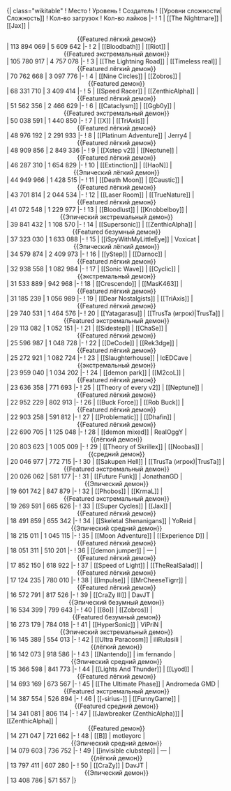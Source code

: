 {| class="wikitable"
! Место
! Уровень
! Создатель
! [[Уровни сложности|Сложность]]
! Кол-во загрузок
! Кол-во лайков
|-
! 1
| [[The Nightmare]]
| [[Jax]]
| <center>{{Featured лёгкий демон}}</center>
| 113 894 069
| 5 609 642
|-
! 2
| [[Bloodbath]]
| [[Riot]]
| <center>{{Featured экстремальный демон}}</center>
| 105 780 917
| 4 757 078
|-
! 3
| [[The Lightning Road]]
| [[Timeless real]]
| <center>{{Featured лёгкий демон}}</center>
| 70 762 668
| 3 097 776
|-
! 4
| [[Nine Circles]]
| [[Zobros]]
| <center>{{Featured демон}}</center>
| 68 331 710
| 3 409 414
|-
! 5
| [[Speed Racer]]
| [[ZenthicAlpha]]
| <center>{{Featured лёгкий демон}}</center>
| 51 562 356
| 2 466 629
|-
! 6
| [[Cataclysm]]
| [[Ggb0y]]
| <center>{{Featured экстремальный демон}}</center>
| 50 038 591
| 1 440 850
|-
! 7
| [[X]]
| [[TriAxis]]
| <center>{{Featured лёгкий демон}}</center>
| 48 976 192
| 2 291 933
|-
! 8
| [[Platinum Adventure]]
| Jerry4
| <center>{{Featured лёгкий демон}}</center>
| 48 909 856
| 2 849 336
|-
! 9
| [[Xstep v2]]
| [[Neptune]]
| <center>{{Featured лёгкий демон}}</center>
| 46 287 310
| 1 654 829
|-
! 10
| [[Extinction]]
| [[HaoN]]
| <center>{{Эпический лёгкий демон}}</center>
| 44 949 966
| 1 428 515
|-
! 11
| [[Death Moon]]
| [[Caustic]]
| <center>{{Featured лёгкий демон}}</center>
| 43 701 814
| 2 044 534
|-
! 12
| [[Laser Room]]
| [[TrueNature]]
| <center>{{Featured лёгкий демон}}</center>
| 41 072 548
| 1 229 977
|-
! 13
| [[Bloodlust]]
| [[Knobbelboy]]
| <center>{{Эпический экстремальный демон}}</center>
| 39 841 432
| 1 108 570
|-
! 14
| [[Supersonic]]
| [[ZenthicAlpha]]
| <center>{{Featured безумный демон}}</center>
| 37 323 030
| 1 633 088
|-
! 15
| [[iSpyWithMyLittleEye]]
| Voxicat
| <center>{{Эпический лёгкий демон}}</center>
| 34 579 874
| 2 409 973
|-
! 16
| [[yStep]]
| [[Darnoc]]
| <center>{{Featured лёгкий демон}}</center>
| 32 938 558
| 1 082 984
|-
! 17
| [[Sonic Wave]]
| [[Cyclic]]
| <center>{{экстремальный демон}}</center>
| 31 533 889
| 942 968
|-
! 18
| [[Crescendo]]
| [[MasK463]]
| <center>{{Featured лёгкий демон}}</center>
| 31 185 239
| 1 056 989
|-
! 19
| [[Dear Nostalgists]]
| [[TriAxis]]
| <center>{{Featured лёгкий демон}}</center>
| 29 740 531
| 1 464 576
|-
! 20
| [[Yatagarasu]]
| [[TrusTa (игрок)|TrusTa]]
| <center>{{Featured экстремальный демон}}</center>
| 29 113 082
| 1 052 151
|-
! 21
| [[Sidestep]]
| [[ChaSe]]
| <center>{{Featured лёгкий демон}}</center>
| 25 596 987
| 1 048 728
|-
! 22
| [[DeCode]]
| [[Rek3dge]]
| <center>{{Featured лёгкий демон}}</center>
| 25 272 921
| 1 082 724
|-
! 23
| [[Slaughterhouse]]
| IcEDCave
| <center>{{экстремальный демон}}</center>
| 23 959 040
| 1 034 202
|-
! 24
| [[demon park]]
| [[M2coL]]
| <center>{{Featured лёгкий демон}}</center>
| 23 636 358
| 771 693
|-
! 25
| [[Theory of every v2]]
| [[Neptune]]
| <center>{{Featured лёгкий демон}}</center>
| 22 952 229
| 802 913
|-
! 26
| [[Buck Force]]
| [[Rob Buck]]
| <center>{{Featured лёгкий демон}}</center>
| 22 903 258
| 591 812
|-
! 27
| [[Problematic]]
| [[Dhafin]]
| <center>{{Featured лёгкий демон}}</center>
| 22 690 705
| 1 125 048
|-
! 28
| [[demon mixed]]
| RealOggY
| <center>{{лёгкий демон}}</center>
| 20 803 623
| 1 005 009
|-
! 29
| [[Theory of Skrillex]]
| [[Noobas]]
| <center>{{средний демон}}</center>
| 20 046 977
| 772 715
|-
! 30
| [[Sakupen Hell]]
| [[TrusTa (игрок)|TrusTa]]
| <center>{{Featured экстремальный демон}}</center>
| 20 026 062
| 581 177
|-
! 31
| [[Future Funk]]
| JonathanGD
| <center>{{Эпический демон}}</center>
| 19 601 742
| 847 879
|-
! 32
| [[Phobos]]
| [[KrmaL]]
| <center>{{Featured экстремальный демон}}</center>
| 19 269 591
| 665 626
|-
! 33
| [[Super Cycles]]
| [[Jax]]
| <center>{{Featured лёгкий демон}}</center>
| 18 491 859
| 655 342
|-
! 34
| [[Skeletal Shenanigans]]
| YoReid
| <center>{{Эпический средний демон}}</center>
| 18 215 011
| 1 045 115
|-
! 35
| [[Moon Adventure]]
| [[Experience D]]
| <center>{{Featured лёгкий демон}}</center>
| 18 051 311
| 510 201
|-
! 36
| [[demon jumper]]
| —
| <center>{{Featured лёгкий демон}}</center>
| 17 852 150
| 618 922
|-
! 37
| [[Speed of Light]]
| [[TheRealSalad]]
| <center>{{Featured лёгкий демон}}</center>
| 17 124 235
| 780 010
|-
! 38
| [[Impulse]]
| [[MrCheeseTigrr]]
| <center>{{Featured лёгкий демон}}</center>
| 16 572 791
| 817 526
|-
! 39
| [[CraZy III]]
| DavJT
| <center>{{Эпический безумный демон}}</center>
| 16 534 399
| 799 643
|-
! 40
| [[8o]]
| [[Zobros]]
| <center>{{Featured безумный демон}}</center>
| 16 273 179
| 784 018
|-
! 41
| [[HyperSonic]]
| ViPriN
| <center>{{Эпический экстремальный демон}}</center>
| 16 145 389
| 554 013
|-
! 42
| [[Ultra Paracosm]]
| iIiRulasiIi
| <center>{{лёгкий демон}}</center>
| 16 142 073
| 918 586
|-
! 43
| [[Nantendo]]
| im fernando
| <center>{{Эпический средний демон}}</center>
| 15 366 598
| 841 773
|-
! 44
| [[Lights And Thunder]]
| [[Lyod]]
| <center>{{Featured лёгкий демон}}</center>
| 14 693 169
| 673 567
|-
! 45
| [[The Ultimate Phase]]
| Andromeda GMD
| <center>{{Featured экстремальный демон}}</center>
| 14 387 554
| 526 894
|-
! 46
| [[-sirius-]]
| [[FunnyGame]]
| <center>{{Featured средний демон}}</center>
| 14 341 081
| 806 114
|-
! 47
| [[Jawbreaker (ZenthicAlpha)]]
| [[ZenthicAlpha]]
| <center>{{Featured демон}}</center>
| 14 271 047
| 721 662
|-
! 48
| [[B]]
| motleyorc
| <center>{{Эпический средний демон}}</center>
| 14 079 603
| 736 752
|-
! 49
| [[invisible clubstep]]
| —
| <center>{{лёгкий демон}}</center>
| 13 797 411
| 607 280
|-
! 50
| [[CraZy]]
| DavJT
| <center>{{Эпический демон}}</center>
| 13 408 786
| 571 557
|}